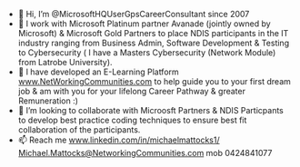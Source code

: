 - 👋 Hi, I’m @MicrosoftHQUserGpsCareerConsultant since 2007
- 👀 I work with Microsoft Platinum partner Avanade (jointly owned by Microsoft) & Microsoft Gold Partners to place NDIS participants in the IT industry ranging from Business Admin, Software Development & Testing to Cybersecurity ( I have a Masters Cybersecurity (Network Module) from Latrobe University).
- 🌱 I have developed an E-Learning Platform www.NetWorkingCommunities.com  to help guide you to your first dream job & am with you for your lifelong Career Pathway & greater Remuneration :)
- 💞️ I’m looking to collaborate with Microosft Partners & NDIS Particpants to develop best practice coding techniques to ensure best fit collaboration of the participants.
- 📫 Reach me www.linkedin.com/in/michaelmattocks1/ Michael.Mattocks@NetworkingCommunities.com mob 0424841077

<!---
MicrosoftHQUserGpsCareerConsultant/MicrosoftHQUserGpsCareerConsultant is a ✨ special ✨ repository because its `README.md` (this file) appears on your GitHub profile.
You can click the Preview link to take a look at your changes.
--->
